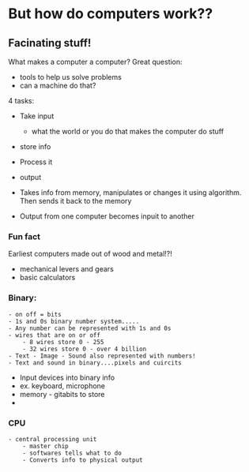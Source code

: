 # But how do computers work??
## Facinating stuff!

What makes a computer a computer?
Great question: 

- tools to help us solve problems
- can a machine do that?

4 tasks: 
- Take input
    - what the world or you do that makes the computer do stuff
- store info
- Process it 
- output 

- Takes info from memory, manipulates or changes it using algorithm. Then sends it back to the memory

- Output from one computer becomes inpuit to another

### Fun fact
Earliest computers made out of wood and metal!?!


- mechanical levers and gears
- basic calculators

### Binary:
    - on off = bits
    - 1s and 0s binary number system.....
    - Any number can be represented with 1s and 0s
    - wires that are on or off
        - 8 wires store 0 - 255
        - 32 wires store 0 - over 4 billion
    - Text - Image - Sound also represented with numbers!
    - Text and sound in binary....pixels and cuircits

- Input devices into binary info 
- ex. keyboard, microphone
- memory - gitabits to store
- 
### CPU 
    - central processing unit 
        - master chip
        - softwares tells what to do
        - Converts info to physical output


